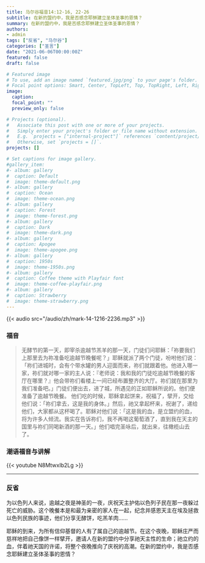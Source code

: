 ```yaml
---
title: 马尔谷福音14:12-16, 22-26
subtitle: 在新的盟约中，我是否感念耶稣建立圣体圣事的恩情？
summary: 在新的盟约中，我是否感念耶稣建立圣体圣事的恩情？
authors:
- admin
tags: ["反省", "马尔谷"]
categories: ["圣言"]
date: "2021-06-06T00:00:00Z"
featured: false
draft: false

# Featured image
# To use, add an image named `featured.jpg/png` to your page's folder.
# Focal point options: Smart, Center, TopLeft, Top, TopRight, Left, Right, BottomLeft, Bottom, BottomRight
image:
  caption:
  focal_point: ""
  preview_only: false

# Projects (optional).
#   Associate this post with one or more of your projects.
#   Simply enter your project's folder or file name without extension.
#   E.g. `projects = ["internal-project"]` references `content/project/deep-learning/index.md`.
#   Otherwise, set `projects = []`.
projects: []

# Set captions for image gallery.
#gallery_item:
#- album: gallery
#  caption: Default
#  image: theme-default.png
#- album: gallery
#  caption: Ocean
#  image: theme-ocean.png
#- album: gallery
#  caption: Forest
#  image: theme-forest.png
#- album: gallery
#  caption: Dark
#  image: theme-dark.png
#- album: gallery
#  caption: Apogee
#  image: theme-apogee.png
#- album: gallery
#  caption: 1950s
#  image: theme-1950s.png
#- album: gallery
#  caption: Coffee theme with Playfair font
#  image: theme-coffee-playfair.png
#- album: gallery
#  caption: Strawberry
#  image: theme-strawberry.png
---
```


{{< audio src="/audio/zh/mark-14-1216-2236.mp3" >}}

### 福音
> 无酵节的第一天，即宰杀逾越节羔羊的那一天，门徒们问耶稣：「祢要我们上那里去为祢准备吃逾越节晚餐呢？」耶稣就派了两个门徒，吩咐他们说：「祢们进城时，会有个带水罐的男人迎面而来，祢们就跟着他。他进入哪一家，祢们就对哪一家的主人说：『老师说：我和我的门徒吃逾越节晚餐的客厅在哪里？』他会带祢们看楼上一间已经布置整齐的大厅。祢们就在那里为我们准备吧。」门徒们便出去，进了城，所遇见的正如耶稣所说的。他们便准备了逾越节晚餐。
他们吃的时候，耶稣拿起饼来，祝福了，擘开，交给他们说：「祢们拿去，这是我的身体。」然后，祂又拿起杯来，祝谢了，递给他们，大家都从这杯喝了。耶稣对他们说：「这是我的血，是立盟约的血，将为许多人倾流。我实在告诉祢们，我不再喝这葡萄酒了，直到我在天主的国里与祢们同喝新酒的那一天。」他们唱完圣咏后，就出来，往橄榄山去了。

### 潮语福音与讲解
{{< youtube N8MtwxIb2Lg >}}

---
### 反省
为以色列人来说，逾越之夜是神圣的一夜，庆祝天主护佑以色列子民在那一夜躲过死亡的威胁。这个晚餐本是和最为亲密的家人在一起，纪念并感恩天主在埃及拯救以色列民族的事迹，他们分享无酵饼，吃羔羊肉……

耶稣的到来，为所有信仰基督的人有了属自己的逾越节。在这个夜晚，耶稣庄严而慈祥地把自己像饼一样擘开，邀请人在新的盟约中分享祂天主性的生命；祂立约的血，伴着祂天国的许诺，将整个夜晚推向了庆祝的高潮。在新的盟约中，我是否感念耶稣建立圣体圣事的恩情？

